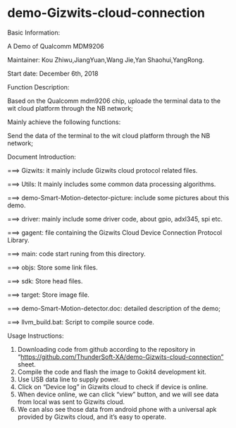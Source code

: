 # demo-Gizwits-cloud-connection

Basic Information:

A Demo of Qualcomm MDM9206

Maintainer: Kou Zhiwu,JiangYuan,Wang Jie,Yan Shaohui,YangRong.

Start date: December 6th, 2018

Function Description:

Based on the Qualcomm mdm9206 chip, uploade the terminal data to the wit cloud platform through the NB network;

Mainly achieve the following functions:

Send the data of the terminal to the wit cloud platform through the NB network;

Document Introduction: 

===> Gizwits: it mainly include Gizwits cloud protocol related files.

===> Utils: It mainly includes some common data processing algorithms.

===> demo-Smart-Motion-detector-picture: include some pictures about this demo.

===> driver: mainly include some driver code, about gpio, adxl345, spi etc.

===> gagent: file containing the Gizwits Cloud Device Connection Protocol Library.

===> main: code start runing from this directory.

===> objs: Store some link files.

===> sdk: Store head files.

===> target: Store image file.

===> demo-Smart-Motion-detector.doc: detailed description of the demo;

===> llvm_build.bat: Script to compile source code.

Usage Instructions:

1. Downloading code from github according to the repository in “https://github.com/ThunderSoft-XA/demo-Gizwits-cloud-connection” sheet.
2. Compile the code and flash the image to Gokit4 development kit.
3. Use USB data line to supply power.
4. Click on “Device log” in Gizwits cloud to check if device is online.
5. When device online, we can click “view” button, and we will see data from local was sent to Gizwits cloud.
6. We can also see those data from android phone with a universal apk provided by Gizwits cloud, and it’s easy to operate.


